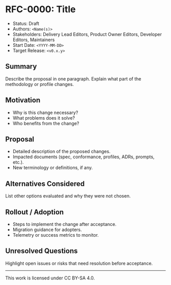 # RFC-0000: Title

- Status: Draft
- Authors: `<Name(s)>`
- Stakeholders: Delivery Lead Editors, Product Owner Editors, Developer Editors, Maintainers
- Start Date: `<YYYY-MM-DD>`
- Target Release: `<v0.x.y>`

## Summary

Describe the proposal in one paragraph. Explain what part of the methodology or profile changes.

## Motivation

- Why is this change necessary?
- What problems does it solve?
- Who benefits from the change?

## Proposal

- Detailed description of the proposed changes.
- Impacted documents (spec, conformance, profiles, ADRs, prompts, etc.).
- New terminology or definitions, if any.

## Alternatives Considered

List other options evaluated and why they were not chosen.

## Rollout / Adoption

- Steps to implement the change after acceptance.
- Migration guidance for adopters.
- Telemetry or success metrics to monitor.

## Unresolved Questions

Highlight open issues or risks that need resolution before acceptance.

---

This work is licensed under CC BY-SA 4.0.
